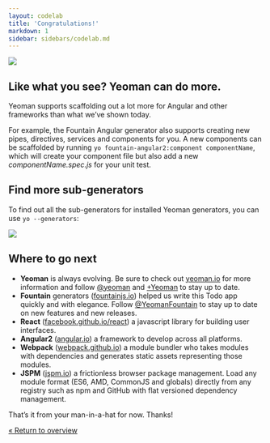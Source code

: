 ```yaml
---
layout: codelab
title: 'Congratulations!'
markdown: 1
sidebar: sidebars/codelab.md
---
```


<div class="mast-holder">
  <img src="/assets/img/yeoman-003.png">
</div>

## Like what you see? Yeoman can do more.

Yeoman supports scaffolding out a lot more for Angular and other frameworks than what we’ve shown today.

For example, the Fountain Angular generator also supports creating new pipes, directives, services and components for you. A new components can be scaffolded by running `yo fountain-angular2:component componentName`, which will create your component file but also add a new *componentName.spec.js* for your unit test.

<div class="note tip">

  <h2>Find more sub-generators</h2>

  <p>To find out all the sub-generators for installed Yeoman generators, you can use <code>yo --generators</code>:</p>

  <img src="/assets/img/codelab/09_list_sub-generators.png">

</div>

## Where to go next

* **Yeoman** is always evolving. Be sure to check out [yeoman.io](https://yeoman.io) for more information and follow [@yeoman](https://twitter.com/yeoman) and [+Yeoman](https://plus.google.com/101063139999404044459/posts) to stay up to date.
* **Fountain** generators ([fountainjs.io](http://fountainjs.io)) helped us write this Todo app quickly and with elegance. Follow [@YeomanFountain](https://twitter.com/yeomanfountain) to stay up to date on new features and new releases.
* **React** ([facebook.github.io/react](https://facebook.github.io/react/)) a javascript library for building user interfaces.
* **Angular2** ([angular.io](https://angular.io/)) a framework to develop across all platforms.
* **Webpack** ([webpack.github.io](https://webpack.github.io/)) a module bundler who takes modules with dependencies and generates static assets representing those modules.
* **JSPM** ([jspm.io](http://jspm.io/)) a frictionless browser package management. Load any module format (ES6, AMD, CommonJS and globals) directly from any registry such as npm and GitHub with flat versioned dependency management.

That’s it from your man-in-a-hat for now. Thanks!

<p class="codelab-paging">
  <a href="index.html#toc">&laquo; Return to overview</a>
</p>
